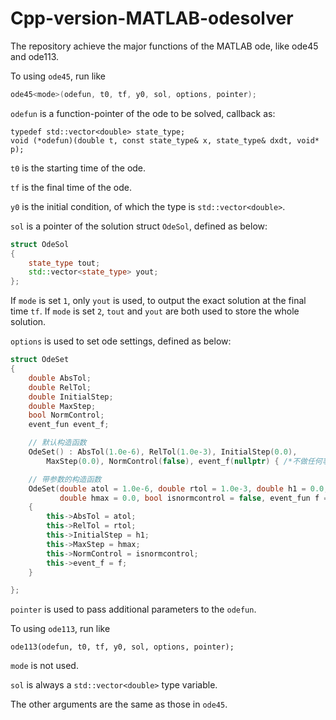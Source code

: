 # Cpp-version-MATLAB-odesolver
The repository achieve the major functions  of the MATLAB ode, like ode45 and ode113.

To using `ode45`, run like

```c++
ode45<mode>(odefun, t0, tf, y0, sol, options, pointer);
```

`odefun` is a function-pointer of the ode to be solved, callback as:

```
typedef std::vector<double> state_type;
void (*odefun)(double t, const state_type& x, state_type& dxdt, void* p);
```

`t0` is the starting time of the ode.

`tf` is the final time of the ode.

`y0` is the initial condition, of which the type is `std::vector<double>`.

`sol` is a pointer of the solution struct `OdeSol`, defined as below:

```c++
struct OdeSol
{
	state_type tout;
	std::vector<state_type> yout;
};
```

If `mode` is set `1`, only `yout` is used, to output the exact solution at the final time `tf`. If `mode` is set `2`, `tout` and `yout` are both used to store the whole solution.

`options` is used to set ode settings, defined as below:

```c++
struct OdeSet 
{
	double AbsTol;
	double RelTol;
	double InitialStep;
	double MaxStep;
	bool NormControl;
	event_fun event_f;

	// 默认构造函数
	OdeSet() : AbsTol(1.0e-6), RelTol(1.0e-3), InitialStep(0.0),
		MaxStep(0.0), NormControl(false), event_f(nullptr) { /*不做任何事*/};

	// 带参数的构造函数
	OdeSet(double atol = 1.0e-6, double rtol = 1.0e-3, double h1 = 0.0,
           double hmax = 0.0, bool isnormcontrol = false, event_fun f = nullptr)
	{
		this->AbsTol = atol;
		this->RelTol = rtol;
		this->InitialStep = h1;
		this->MaxStep = hmax;
		this->NormControl = isnormcontrol;
		this->event_f = f;
	}

};
```

`pointer` is used to pass additional parameters to the `odefun`.



To using `ode113`, run like

```
ode113(odefun, t0, tf, y0, sol, options, pointer);
```

`mode` is not used.

`sol` is always a `std::vector<double>` type variable.

The other arguments are the same as those in `ode45`.